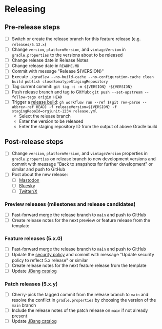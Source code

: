# Releasing

## Pre-release steps

- [ ] Switch or create the release branch for this feature release (e.g. `releases/5.12.x`)
- [ ] Change `version`, `platformVersion`, and `vintageVersion` in `gradle.properties` to the versions about to be released
- [ ] Change release date in Release Notes
- [ ] Change release date in `README.MD`
- [ ] Commit with message "Release ${VERSION}"
- [ ] Execute `./gradlew --no-build-cache --no-configuration-cache clean build publish closeSonatypeStagingRepository`
- [ ] Tag current commit: `git tag -s -m ${VERSION} r${VERSION}`
- [ ] Push release branch and tag to GitHub: `git push --set-upstream --follow-tags origin HEAD`
- [ ] Trigger a [release build](https://github.com/junit-team/junit5/actions/workflows/release.yml): `gh workflow run --ref $(git rev-parse --abbrev-ref HEAD) -f releaseVersion=${VERSION} -f stagingRepoId=orgjunit-1234 release.yml`
  - Select the release branch
  - Enter the version to be released
  - Enter the staging repository ID from the output of above Gradle build

## Post-release steps

- [ ] Change `version`, `platformVersion`, and `vintageVersion` properties in `gradle.properties` on release branch to new development versions and commit with message "Back to snapshots for further development" or similar and push to GitHub
- [ ] Post about the new release:
    - [ ] [Mastodon](https://fosstodon.org/@junit)
    - [ ] [Bluesky](https://bsky.app/profile/junit.org)
    - [ ] [Twitter/X](https://x.com/junitteam)

### Preview releases (milestones and release candidates)

- [ ] Fast-forward merge the release branch to `main` and push to GitHub
- [ ] Create release notes for the next preview or feature release from the template

### Feature releases (5.x.0)

- [ ] Fast-forward merge the release branch to `main` and push to GitHub
- [ ] Update the [security policy](https://github.com/junit-team/junit5/blob/main/SECURITY.md) and commit with message "Update security policy to reflect 5.x release" or similar
- [ ] Create release notes for the next feature release from the template
- [ ] Update [JBang catalog](https://github.com/junit-team/jbang-catalog/blob/main/jbang-catalog.json)

### Patch releases (5.x.y)

- [ ] Cherry-pick the tagged commit from the release branch to `main` and resolve the conflict in `gradle.properties` by choosing the version of the `main` branch
- [ ] Include the release notes of the patch release on `main` if not already present
- [ ] Update [JBang catalog](https://github.com/junit-team/jbang-catalog/blob/main/jbang-catalog.json)
